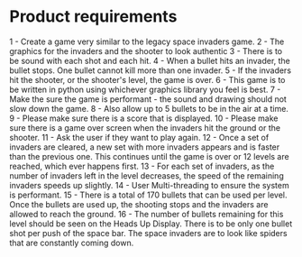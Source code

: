 # Product requirements

1 - Create a game very similar to the legacy space invaders game.
2 - The graphics for the invaders and the shooter to look authentic
3 - There is to be sound with each shot and each hit.
4 - When a bullet hits an invader, the bullet stops.  One bullet cannot kill more than one invader.
5 - If the invaders hit the shooter, or the shooter's level, the game is over.
6 - This game is to be written in python using whichever graphics library you feel is best.
7 - Make the sure the game is performant - the sound and drawing should not slow down the game.
8 - Also allow up to 5 bullets to be in the air at a time.
9 - Please make sure there is a score that is displayed.
10 - Please make sure there is a game over screen when the invaders hit the ground or the shooter.
11 - Ask the user if they want to play again.
12 - Once a set of invaders are cleared, a new set with more invaders appears and is faster than the previous one.  This continues until the game is over or 12 levels are reached, which ever happens first.
13 - For each set of invaders, as the number of invaders left in the level decreases, the speed of the remaining invaders speeds up slightly.
14 - User Multi-threading to ensure the system is performant.
15 - There is a total of 170 bullets that can be used per level.  Once the bullets are used up, the shooting stops and the invaders are allowed to reach the ground.
16 - The number of bullets remaining for this level should be seen on the Heads Up Display.
There is to be only one bullet shot per push of the space bar.
The space invaders are to look like spiders that are constantly coming down.